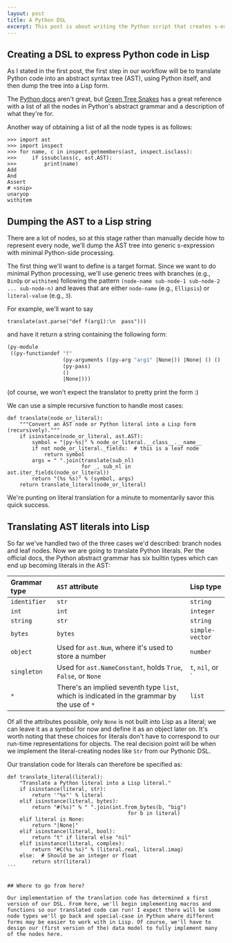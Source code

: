 ```yaml
---
layout: post
title: A Python DSL
excerpt: This post is about writing the Python script that creates s-expressions representing the Python program.
---
```



## Creating a DSL to express Python code in Lisp

As I stated in the first post, the first step in our workflow will be
to translate Python code into an abstract syntax tree (AST), using
Python itself, and then dump the tree into a Lisp form.

The [Python docs](https://docs.python.org/3.4/library/ast.html) aren't
great, but
[Green Tree Snakes](http://greentreesnakes.readthedocs.org/en/latest/nodes.html)
has a great reference with a list of all the nodes in Python's
abstract grammar and a description of what they're for.

Another way of obtaining a list of all the node types is as follows:

```py3
>>> import ast
>>> import inspect
>>> for name, c in inspect.getmembers(ast, inspect.isclass):
>>>     if issubclass(c, ast.AST):
>>>         print(name)
Add
And
Assert
# <snip>
unaryop
withitem
```


## Dumping the AST to a Lisp string

There are a lot of nodes, so at this stage rather than manually decide
how to represent every node, we'll dump the AST tree into generic
s-expression with minimal Python-side processing.

The first thing we'll want to define is a target format. Since we want
to do minimal Python processing, we'll use generic trees with branches
(e.g., `BinOp` or `withitem`) following the pattern `(node-name
sub-node-1 sub-node-2 ... sub-node-n)` and leaves that are either
`node-name` (e.g., `Ellipsis`) or `literal-value` (e.g., `3`).

For example, we'll want to say

```py3
translate(ast.parse("def f(arg1):\n  pass")))
```

and have it return a string containing the following form:

```lisp
(py-module
 ((py-functiondef "f"
                  (py-arguments ((py-arg "arg1" |None|)) |None| () () |None| ())
                  (py-pass)
                  ()
                  |None|)))
```

(of course, we won't expect the translator to pretty print the form :)

We can use a simple recursive function to handle most cases:

```py3
def translate(node_or_literal):
    """Convert an AST node or Python literal into a Lisp form (recursively)."""
    if isinstance(node_or_literal, ast.AST):
        symbol = "|py-%s|" % node_or_literal.__class__.__name__
        if not node_or_literal._fields:  # this is a leaf node
            return symbol
        args = " ".join(translate(sub_nl)
                        for _, sub_nl in ast.iter_fields(node_or_literal))
        return "(%s %s)" % (symbol, args)
    return translate_literal(node_or_literal)
```

We're punting on literal translation for a minute to momentarily savor
this quick success.

## Translating AST literals into Lisp

So far we've handled two of the three cases we'd described: branch
nodes and leaf nodes. Now we are going to translate Python
literals. Per the official docs, the Python abstract grammar has six
builtin types which can end up becoming literals in the AST:

| Grammar type | `AST` attribute      | Lisp type |
|:-------------|:---------------------|:----------|
| `identifier` | `str`                | `string`
| `int`        | `int`                | `integer`
| `string`     | `str`                | `string`
| `bytes`      | `bytes`              | `simple-vector`
| `object`     | Used for `ast.Num`, where it's used to store a number | `number`
| `singleton`  | Used for `ast.NameConstant`, holds `True`, `False`,  or `None` | `t`, `nil`, or `|None|`
| `*`          | There's an implied seventh type `list`, which is indicated in the grammar by the use of `*` | `list`

Of all the attributes possible, only `None` is not built into Lisp as
a literal; we can leave it as a symbol for now and define it as an
object later on. It's worth noting that these choices for literals
don't have to correspond to our run-time representations for
objects. The real decision point will be when we implement the
literal-creating nodes like `Str` from our Pythonic DSL.

Our translation code for literals can therefore be specified as:

~~~ py3
def translate_literal(literal):
    "Translate a Python literal into a Lisp literal."
    if isinstance(literal, str):
        return '"%s"' % literal
    elif isinstance(literal, bytes):
        return "#(%s)" % " ".join(int.from_bytes(b, "big")
                                       for b in literal)
    elif literal is None:
        return "|None|"
    elif isinstance(literal, bool):
        return "t" if literal else "nil"
    elif isinstance(literal, complex):
        return "#C(%s %s)" % (literal.real, literal.imag)
    else:  # Should be an integer or float
        return str(literal)
```


## Where to go from here?

Our implementation of the translation code has determined a first
version of our DSL. From here, we'll begin implementing macros and
functions so our translated code can run! I expect there will be some
node types we'll go back and special-case in Python where different
forms may be easier to work with in Lisp. Of course, we'll have to
design our (first version of the) data model to fully implement many
of the nodes here.
